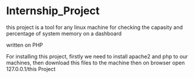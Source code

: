 # Internship_Project

this project is a tool for any linux machine for checking the capasity and percentage of system memory on a dashboard 

written on PHP

For installing this project, firstly we need to install apache2 and php to our machines, then download this files to the machine
then on browser open 127.0.0.1/this Project
